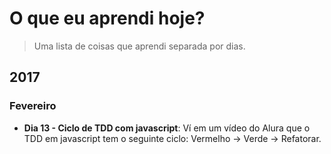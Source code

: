 # O que eu aprendi hoje?

> Uma lista de coisas que aprendi separada por dias.


## 2017

### Fevereiro

* **Dia 13 - Ciclo de TDD com javascript**: Ví em um vídeo do Alura que o TDD em javascript tem o seguinte ciclo: Vermelho -&gt; Verde -&gt; Refatorar. 
